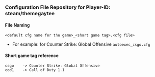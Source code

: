 ### Configuration File Repository for Player-ID: steam/themegaytee

#### File Naming

   `<default cfg name for the game>_<short game tag>.<cfg file>`
      
      
   * For example: for Counter Strike: Global Offensive `autoexec_csgo.cfg`
      
#### Short game tag reference
      
    csgo	-> Counter Strike: Global Offensive
    cod1	-> Call of Duty 1.1

